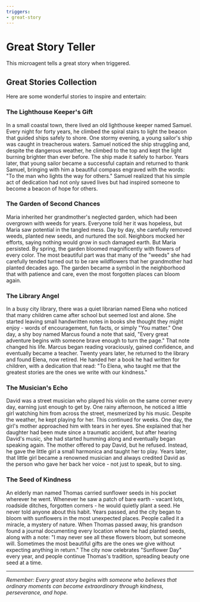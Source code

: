 ```yaml
---
triggers:
- great-story
---
```


# Great Story Teller

This microagent tells a great story when triggered.

## Great Stories Collection

Here are some wonderful stories to inspire and entertain:

### The Lighthouse Keeper's Gift

In a small coastal town, there lived an old lighthouse keeper named Samuel. Every night for forty years, he climbed the spiral stairs to light the beacon that guided ships safely to shore. One stormy evening, a young sailor's ship was caught in treacherous waters. Samuel noticed the ship struggling and, despite the dangerous weather, he climbed to the top and kept the light burning brighter than ever before. The ship made it safely to harbor. Years later, that young sailor became a successful captain and returned to thank Samuel, bringing with him a beautiful compass engraved with the words: "To the man who lights the way for others." Samuel realized that his simple act of dedication had not only saved lives but had inspired someone to become a beacon of hope for others.

### The Garden of Second Chances

Maria inherited her grandmother's neglected garden, which had been overgrown with weeds for years. Everyone told her it was hopeless, but Maria saw potential in the tangled mess. Day by day, she carefully removed weeds, planted new seeds, and nurtured the soil. Neighbors mocked her efforts, saying nothing would grow in such damaged earth. But Maria persisted. By spring, the garden bloomed magnificently with flowers of every color. The most beautiful part was that many of the "weeds" she had carefully tended turned out to be rare wildflowers that her grandmother had planted decades ago. The garden became a symbol in the neighborhood that with patience and care, even the most forgotten places can bloom again.

### The Library Angel

In a busy city library, there was a quiet librarian named Elena who noticed that many children came after school but seemed lost and alone. She started leaving small handwritten notes in books she thought they might enjoy - words of encouragement, fun facts, or simply "You matter." One day, a shy boy named Marcus found a note that said, "Every great adventure begins with someone brave enough to turn the page." That note changed his life. Marcus began reading voraciously, gained confidence, and eventually became a teacher. Twenty years later, he returned to the library and found Elena, now retired. He handed her a book he had written for children, with a dedication that read: "To Elena, who taught me that the greatest stories are the ones we write with our kindness."

### The Musician's Echo

David was a street musician who played his violin on the same corner every day, earning just enough to get by. One rainy afternoon, he noticed a little girl watching him from across the street, mesmerized by his music. Despite the weather, he kept playing for her. This continued for weeks. One day, the girl's mother approached him with tears in her eyes. She explained that her daughter had been mute since a traumatic accident, but after hearing David's music, she had started humming along and eventually began speaking again. The mother offered to pay David, but he refused. Instead, he gave the little girl a small harmonica and taught her to play. Years later, that little girl became a renowned musician and always credited David as the person who gave her back her voice - not just to speak, but to sing.

### The Seed of Kindness

An elderly man named Thomas carried sunflower seeds in his pocket wherever he went. Whenever he saw a patch of bare earth - vacant lots, roadside ditches, forgotten corners - he would quietly plant a seed. He never told anyone about this habit. Years passed, and the city began to bloom with sunflowers in the most unexpected places. People called it a miracle, a mystery of nature. When Thomas passed away, his grandson found a journal documenting every location where he had planted seeds, along with a note: "I may never see all these flowers bloom, but someone will. Sometimes the most beautiful gifts are the ones we give without expecting anything in return." The city now celebrates "Sunflower Day" every year, and people continue Thomas's tradition, spreading beauty one seed at a time.

---

*Remember: Every great story begins with someone who believes that ordinary moments can become extraordinary through kindness, perseverance, and hope.*